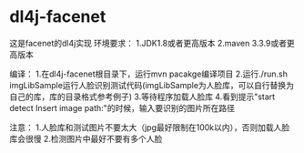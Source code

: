 # dl4j-facenet
这是facenet的dl4j实现
环境要求：
1.JDK1.8或者更高版本
2.maven 3.3.9或者更高版本

编译：
1.在dl4j-facenet根目录下，运行mvn pacakge编译项目
2.运行./run.sh imgLibSample运行人脸识别测试代码(imgLibSample为人脸库，可以自行替换为自己的库，库的目录格式参考例子)
3.等待程序加载人脸库
4.看到提示"start detect  Insert image path:"的时候，输入要识别的图片所在路径

注意：
1.人脸库和测试图片不要太大（jpg最好限制在100k以内），否则加载人脸库会很慢
2.检测图片中最好不要有多个人脸
